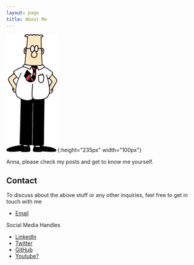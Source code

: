 ```yaml
---
layout: page
title: About Me
---
```


![much younger than this](/assets/profile.png#right){:height="235px" width="100px"}

Anna, please check my posts and get to know me yourself.

<!-- Engineering graduate in Electronics and Communication. \
A good grip/understanding on cyber security concepts.

Currently,
1. Understanding the global and Indian Finance Sector. 
2. Working in public policy. 
3. Most of the work done is researching, analyzing and watered-down consulting.
4. A regular user of Microsoft Office and note-taking tools.
 
- on a constant learning curve about emerging/cutting-edge/new technologies. 
- engaging with central and state governments, central banks, fintechs, private enterprises, consulting firms, policy recommending/making bodies and other governmental and non-governmental entities.
-->
## Contact

To discuss about the above stuff or any other inquiries, feel free to get in touch with me
- [Email](mailto:pruthvirajbhat4@gmail.com?Subject=Professional%20Services)

Social Media Handles 
- [LinkedIn](https://linkedin.com/in/pruthvirajbhat) 
- [Twitter](https://twitter.com/meteorVector)
- [GitHub](https://github.com/pruthviraj133)
- [Youtube?](https://images.squarespace-cdn.com/content/v1/610488441b59a654258a1cc7/f719c81e-c810-4e00-bd03-c02ea885e639/TransLogoG.jpg)

<!-- I look forward to working with you and contributing to the success of your projects.  -->
